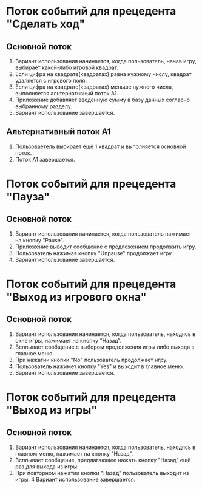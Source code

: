 # Поток событий для прецедента "Сделать ход"
## Основной поток
   
  1. Вариант использования начинается, когда пользователь, начав игру, выбирает какой-либо игровой квадрат.
  2. Если цифра на квадрате(квадратах) равна нужному числу, квадрат удаляется с игрового поля.
  3. Если цифра на квадрате(квадратах) меньше нужного числа, выполняется альтернативный поток А1.
  4. Приложение добавляет введенную сумму в базу данных согласно выбранному разделу.
  5. Вариант использование завершается.

## Альтернативный поток А1

  1. Пользоваетель выбирает ещё 1 квадрат и выполняется основной поток.
  2. Поток А1 завершается.

# Поток событий для прецедента "Пауза"
## Основной поток
   
  1. Вариант использования начинается, когда пользователь нажимает на кнопку "Pause".
  2. Приложение выводит сообщение с предложением продолжить игру.
  3. Пользователь нажимая кнопку "Unpause" продолжает игру
  4. Вариант использование завершается.

# Поток событий для прецедента "Выход из игрового окна"
## Основной поток
   
  1. Вариант использования начинается, когда пользователь, находясь в окне игры, нажимает на кнопку "Назад".
  2. Всплывает сообщение с выбором продолжения игры либо выхода в главное меню.
  3. При нажатии кнопки "No" пользователь продолжает игру.
  4. Пользователь нажимет кнопку "Yes" и выходит в главное меню.
  5. Вариант использование завершается.

# Поток событий для прецедента "Выход из игры"
## Основной поток
   
  1. Вариант использования начинается, когда пользователь, находясь в главном меню, нажимает на кнопку "Назад".
  2. Всплывает сообщение, предлагающее нажать кнопку "Назад" ещё раз для выхода из игры.
  3. При повторном нажатии кнопки "Назад" пользователь выходит из игры.
  4 Вариант использование завершается.
